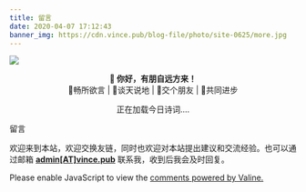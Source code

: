```yaml
---
title: 留言
date: 2020-04-07 17:12:43
banner_img: https://cdn.vince.pub/blog-file/photo/site-0625/more.jpg
---
```

<img src="https://cdn.vince.pub/blog-file/photo/site-0625/editor.svg" class="rounded mx-auto d-block mt-5" style="width:auto; height:auto;"><br>
<p style="text-align:center"><strong>👬 你好，有朋自远方来！</strong><br>📝畅所欲言 | 🔌谈天说地 | 🚩交个朋友 | 🚀共同进步</p>
<div style="text-align:center">
<span id="jinrishici-sentence">正在加载今日诗词....</span>
<script src="https://sdk.jinrishici.com/v2/browser/jinrishici.js" charset="utf-8"></script>
</div>
<p class="note note-success">留言</p>
<p> 欢迎来到本站，欢迎交换友链，同时也欢迎对本站提出建议和交流经验。也可以通过邮箱 <strong><a href="mailto:admin@vince.pub">admin[AT]vince.pub</a></strong> 联系我，收到后我会及时回复。</p>
              <div class="comments" id="comments">
                
                
  <div id="vcomments"></div>
  <script type="text/javascript">
    function loadValine() {
      addScript('https://cdn.staticfile.org/valine/1.4.9/Valine.min.js', function () {
        new Valine({
          el: "#vcomments",
          app_id: "DUOV5j8BiO7vBmQQThJ1FdG9-gzGzoHsz",
          app_key: "ozEYAytxrQVKfng2pSzcp2wl",
          placeholder: "说点什么(已经开启邮箱提醒)",
          path: window.location.pathname,
          avatar: "mp",
          meta: ["nick","mail","link"],
          pageSize: "10",
          lang: "zh-CN",
          highlight: true,
          recordIP: true,
          serverURLs: "",
        });
      });
    }
    createObserver(loadValine, 'vcomments');
  </script>
  <noscript>Please enable JavaScript to view the <a href="https://valine.js.org" target="_blank" rel="nofollow noopener noopener">comments
      powered by Valine.</a></noscript>
</div>